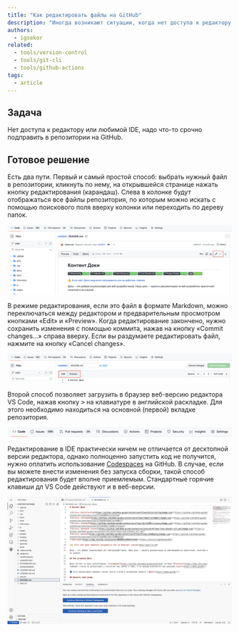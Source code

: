```yaml
---
title: "Как редактировать файлы на GitHub"
description: "Иногда возникают ситуации, когда нет доступа к редактору. Редактируйте файлы прямо на GitHub."
authors:
  - igsekor
related:
  - tools/version-control
  - tools/git-cli
  - tools/github-actions
tags:
  - article
---
```


## Задача

Нет доступа к редактору или любимой IDE, надо что-то срочно подправить в репозитории на GitHub.

## Готовое решение

Есть два пути. Первый и самый простой способ: выбрать нужный файл в репозитории, кликнуть по нему, на открывшейся странице нажать кнопку редактирования (карандаш). Слева в колонке будут отображаться все файлы репозитория, по которым можно искать с помощью поискового поля вверху колонки или переходить по дереву папок.

![Просмотр файлов репозитория. Описание выше.](images/file-view.png)

В режиме редактирования, если это файл в формате Markdown, можно переключаться между редактором и предварительным просмотром кнопками «Edit» и «Preview». Когда редактирование закончено, нужно сохранить изменения с помощью коммита, нажав на кнопку «Commit changes…» справа вверху. Если вы раздумаете редактировать файл, нажмите на кнопку «Cancel changes».

![Редактирование файла в браузере. Описание выше.](images/file-editing.png)

Второй способ позволяет загрузить в браузер веб-версию редактора VS Code, нажав кнопку <kbd>></kbd> на клавиатуре в английской раскладке. Для этого необходимо находиться на основной (первой) вкладке репозитория.

![Вкладки репозитория. Описание выше.](images/repo-tabs.png)

Редактирование в IDE практически ничем не отличается от десктопной версии редактора, однако полноценно запустить код не получится, нужно оплатить использование [Codespaces](https://docs.github.com/en/codespaces/overview) на GitHub. В случае, если вы можете внести изменения без запуска сборки, такой способ редактирования будет вполне приемлемым. Стандартные горячие клавиши дл VS Code действуют и в веб-версии.

![Редактор Visual Studio Code в браузере. Описание выше.](images/vs-code-in-browser.png)
